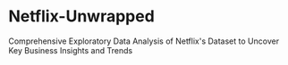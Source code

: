 # Netflix-Unwrapped
Comprehensive Exploratory Data Analysis of Netflix's Dataset to Uncover Key Business Insights and Trends
